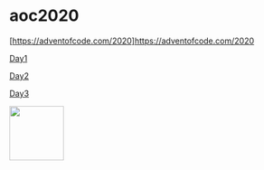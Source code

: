 # aoc2020

[https://adventofcode.com/2020]https://adventofcode.com/2020


[Day1](day%201/README.md)

[Day2](day%202/README.md)

[Day3](day%203/README.md)



<img src="https://nate.devereux.dev/me.jpg" width=96>
